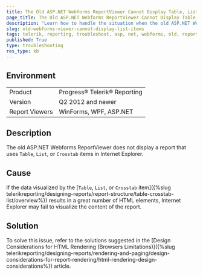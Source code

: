 ```yaml
---
title: The Old ASP.NET Webforms ReportViewer Cannot Display Table, List, or Crosstab Item Reports (IE)
page_title: The Old ASP.NET Webforms ReportViewer Cannot Display Table, List, or Crosstab Item Reports (IE)
description: "Learn how to handle the situation when the old ASP.NET Webforms ReportViewer does not display reports holding Table, List, or Crosstab items."
slug: old-webforms-viewer-cannot-display-list-items
tags: telerik, reporting, troubleshoot, asp, net, webforms, old, reportviewer, doesn't, display, list, table, crosstab, item, report
published: True
type: troubleshooting
res_type: kb
---
```


## Environment

<table>
	<tbody>
		<tr>
			<td>Product</td>
			<td>Progress® Telerik® Reporting</td>
		</tr>
		<tr>
			<td>Version</td>
			<td>Q2 2012 and newer</td>
		</tr>
	        <tr>
			<td>Report Viewers</td>
			<td>WinForms, WPF, ASP.NET</td>
		</tr>
	</tbody>
</table>

## Description

The old ASP.NET Webforms ReportViewer does not display a report that uses `Table`, `List`, or `Crosstab` items in Internet Explorer.

## Cause

If the data visualized by the [`Table`, `List`, or `Crosstab` item]({%slug telerikreporting/designing-reports/report-structure/table-crosstab-list/overview%}) results in a great number of HTML elements, Internet Explorer may fail to visualize the content of the report.  

## Solution  

To solve this issue, refer to the solutions suggested in the [Design Considerations for HTML Rendering (Browsers Limitations)]({%slug telerikreporting/designing-reports/rendering-and-paging/design-considerations-for-report-rendering/html-rendering-design-considerations%}) article.         
